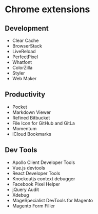 # Chrome extensions

## Development

- Clear Cache
- BrowserStack
- LiveReload
- PerfectPixel
- Whatfont
- ColorZilla
- Styler
- Web Maker

## Productivity

- Pocket
- Markdown Viewer
- Refined Bitbucket
- File Icon for GitHub and GitLa
- Momentum
- iCloud Bookmarks

## Dev Tools

- Apollo Client Developer Tools
- Vue.js devtools
- React Developer Tools
- Knockoutjs context debugger
- Facebook Pixel Helper
- jQuery Audit
- Xdebug
- MageSpecialist DevTools for Magento
- Magento Form Filler
